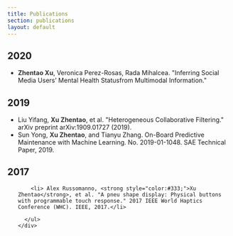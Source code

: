 ```yaml
---
title: Publications
section: publications
layout: default
---
```


<div class="hfeed">

  <div class="hentry post project-batch-title">
    <h2>2020</h2>
  </div>

  <div class="hentry post">
    <div class="entry-summary">
      <ul class="project-list">
        <li><strong style="color:#333;">Zhentao Xu</strong>, Veronica Perez-Rosas, Rada Mihalcea. "Inferring Social Media Users’ Mental Health Statusfrom Multimodal Information." </li>
      </ul>
    </div>
  </div>




  <div class="hentry post project-batch-title">
    <h2>2019</h2>
  </div>

  <div class="hentry post">
    <div class="entry-summary">
      <ul class="project-list">
        <li>Liu Yifang, <strong style="color:#333;">Xu Zhentao</strong>, et al. "Heterogeneous Collaborative Filtering." arXiv preprint arXiv:1909.01727 (2019).</li>
        <li> Sun Yong, <strong style="color:#333;">Xu Zhentao</strong>, and Tianyu Zhang. On-Board Predictive Maintenance with Machine Learning. No. 2019-01-1048. SAE Technical Paper, 2019.</li>
      </ul>
    </div>
  </div>




  <div class="hentry post project-batch-title">
    <h2>2017</h2>
  </div>

  <div class="hentry post">
    <div class="entry-summary">
      <ul class="project-list">
       
        <li> Alex Russomanno, <strong style="color:#333;">Xu Zhentao</strong>, et al. "A pneu shape display: Physical buttons with programmable touch response." 2017 IEEE World Haptics Conference (WHC). IEEE, 2017.</li>
        
      </ul>
    </div>
  </div>


</div>
